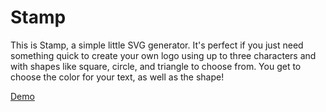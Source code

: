 # Stamp

This is Stamp, a simple little SVG generator. It's perfect if you just need something quick to create your own logo using up to three characters and with shapes like square, circle, and triangle to choose from. You get to choose the color for your text, as well as the shape!

[Demo](https://drive.google.com/file/d/1kco7vCpzA9pJWv65SOkLytwz50Da9qQb/view)